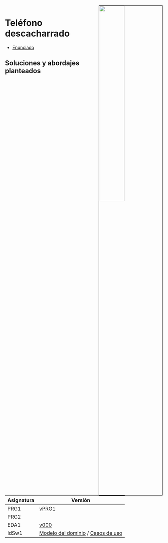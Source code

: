 <img src="images/DALL·E 2023-11-11 12.20.21 - A comic-style illustration of five children sitting in a row from left to right. The first child on the left, a girl, has long black hair and is whisp.png" align=right width=40% border=1>

# Teléfono descacharrado

- [Enunciado](enunciado.md)

## Soluciones y abordajes planteados

|Asignatura|Versión|
|-|-|
PRG1|[vPRG1](/src/vPRG1/README.md)
PRG2|
EDA1|[v000](/src/v000/README.md)
IdSw1|[Modelo del dominio](mdd.md) / [Casos de uso](cdu.md)
